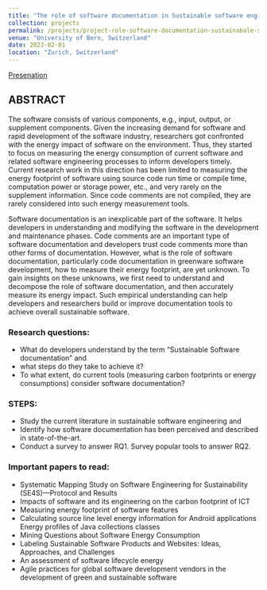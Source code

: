 ```yaml
---
title: "The role of software documentation in Sustainable software engineering process"
collection: projects
permalink: /projects/project-role-software-documentation-sustainabale-software-engineering
venue: "University of Bern, Switzerland"
date: 2023-02-01
location: "Zurich, Switzerland"
---
```


[Presenation](https://poojaruhal.github.io/files/Slides-role-software-documentation-sustainabale-software-engineering.pdf)

## ABSTRACT
The software consists of various components, e.g., input, output, or supplement components. Given the increasing demand for software and rapid development of the software industry, researchers got confronted with the energy impact of software on the environment. Thus, they started to focus on measuring the energy consumption of current software and related software engineering processes to inform developers timely. Current research work in this direction has been limited to measuring the energy footprint of software using source code run time or compile time, computation power or storage power, etc., and very rarely on the supplement information. Since code comments are not compiled, they are rarely considered into such energy measurement tools.

Software documentation is an inexplicable part of the software. It helps developers in understanding and modifying the software in the development and maintenance phases. Code comments are an important type of software documentation and developers trust code comments more than other forms of documentation. However, what is the role of software documentation, particularly code documentation in greenware software development, how to measure their energy footprint, are yet unknown. To gain insights on these unknowns, we first need to understand and decompose the role of software documentation, and then accurately measure its energy impact. Such empirical understanding can help developers and researchers build or improve documentation tools to achieve overall sustainable software.

### Research questions: 
- What do developers understand by the term “Sustainable Software documentation” and
- what steps do they take to achieve it? 
- To what extent, do current tools (measuring carbon footprints or energy consumptions) consider software documentation?

### STEPS: 
- Study the current literature in sustainable software engineering and 
- Identify how software documentation has been perceived and described in state-of-the-art. 
- Conduct a survey to answer RQ1. Survey popular tools to answer RQ2.

### Important papers to read: 
- Systematic Mapping Study on Software Engineering for Sustainability (SE4S)—Protocol and Results 
- Impacts of software and its engineering on the carbon footprint of ICT 
- Measuring energy footprint of software features 
- Calculating source line level energy information for Android applications Energy profiles of Java collections classes 
- Mining Questions about Software Energy Consumption 
- Labeling Sustainable Software Products and Websites: Ideas, Approaches, and Challenges 
- An assessment of software lifecycle energy 
- Agile practices for global software development vendors in the development of green and sustainable software

